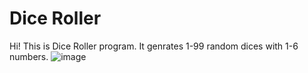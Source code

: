 # Dice Roller
Hi! This is Dice Roller program. It genrates 1-99 random dices with 1-6 numbers.
![image](https://github.com/justlearningguy/diceroller/assets/163748552/c5a074db-21d6-4d28-b9a2-5c2e7e94d3f1)

